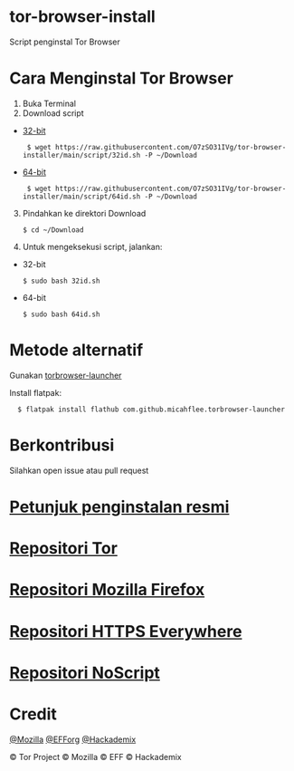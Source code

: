 # tor-browser-install
Script penginstal Tor Browser
# Cara Menginstal Tor Browser
1. Buka Terminal
2. Download script 

- [32-bit](https://raw.githubusercontent.com/O7zSO31IVg/tor-browser-installer/main/script/32id.sh)

       $ wget https://raw.githubusercontent.com/O7zSO31IVg/tor-browser-installer/main/script/32id.sh -P ~/Download 

- [64-bit](https://raw.githubusercontent.com/O7zSO31IVg/tor-browser-installer/main/script/64id.sh)

       $ wget https://raw.githubusercontent.com/O7zSO31IVg/tor-browser-installer/main/script/64id.sh -P ~/Download

3. Pindahkan ke direktori Download

       $ cd ~/Download

4. Untuk mengeksekusi script, jalankan:

- 32-bit

      $ sudo bash 32id.sh

- 64-bit

      $ sudo bash 64id.sh

# Metode alternatif
Gunakan [torbrowser-launcher](https://github.com/micahflee/torbrowser-launcher)

Install flatpak:

      $ flatpak install flathub com.github.micahflee.torbrowser-launcher

# Berkontribusi
Silahkan open issue atau pull request
# [Petunjuk penginstalan resmi](https://tb-manual.torproject.org/installation/)
# [Repositori Tor](https://gitweb.torproject.org/tor.git)
# [Repositori Mozilla Firefox](https://hg.mozilla.org/mozilla-central/)
# [Repositori HTTPS Everywhere](https://github.com/EFForg/https-everywhere/)
# [Repositori NoScript](https://github.com/hackademix/noscript)
# Credit
[@Mozilla](https://github.com/mozilla/) [@EFForg](https://github.com/EFForg) [@Hackademix](https://github.com/hackademix)


© Tor Project © Mozilla © EFF © Hackademix
